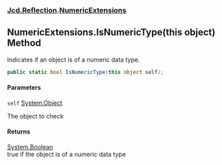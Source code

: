 ### [Jcd.Reflection](Jcd.Reflection.md 'Jcd.Reflection').[NumericExtensions](Jcd.Reflection.NumericExtensions.md 'Jcd.Reflection.NumericExtensions')

## NumericExtensions.IsNumericType(this object) Method

Indicates if an object is of a numeric data type.

```csharp
public static bool IsNumericType(this object self);
```
#### Parameters

<a name='Jcd.Reflection.NumericExtensions.IsNumericType(thisobject).self'></a>

`self` [System.Object](https://docs.microsoft.com/en-us/dotnet/api/System.Object 'System.Object')

The object to check

#### Returns
[System.Boolean](https://docs.microsoft.com/en-us/dotnet/api/System.Boolean 'System.Boolean')  
true if the object is of a numeric data type